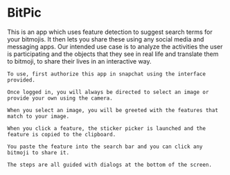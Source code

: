 # BitPic
<sp>
 This is an app which uses feature detection to suggest search terms for your bitmojis. It then lets you share these using any social media and messaging apps.
  <sp>
  Our intended use case is to analyze the activities the user is participating and the objects that they see in real life and translate    them to bitmoji, to share their lives in an interactive way.
  <sp>
    
    
    To use, first authorize this app in snapchat using the interface provided.
    
    Once logged in, you will always be directed to select an image or provide your own using the camera.
    
    When you select an image, you will be greeted with the features that match to your image.
    
    When you click a feature, the sticker picker is launched and the feature is copied to the clipboard.
    
    You paste the feature into the search bar and you can click any bitmoji to share it.
    
    The steps are all guided with dialogs at the bottom of the screen.
